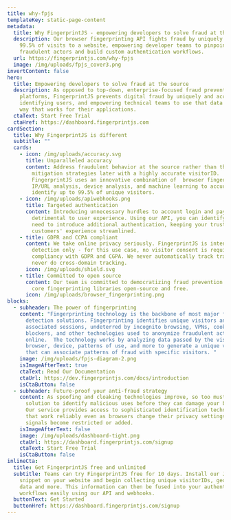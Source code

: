 ```yaml
---
title: why-fpjs
templateKey: static-page-content
metadata:
  title: Why FingerprintJS - empowering developers to solve fraud at the source
  description: Our browser fingerprinting API fights fraud by uniquely identifying
    99.5% of visits to a website, empowering developer teams to pinpoint
    fraudulent actors and build custom authentication workflows.
  url: https://fingerprintjs.com/why-fpjs
  image: /img/uploads/fpjs_cover3.png
invertContent: false
hero:
  title: Empowering developers to solve fraud at the source
  description: As opposed to top-down, enterprise-focused fraud prevention
    platforms, FingerprintJS prevents digital fraud by uniquely and accurately
    identifying users, and empowering technical teams to use that data to in a
    way that works for their applications.
  ctaText: Start Free Trial
  ctaHref: https://dashboard.fingerprintjs.com
cardSection:
  title: Why FingerprintJS is different
  subtitle: ""
  cards:
    - icon: /img/uploads/accuracy.svg
      title: Unparalleled accuracy
      content: Address fraudulent behavior at the source rather than through complex
        mitigation strategies later with a highly accurate visitorID.
        FingerprintJS uses an innovative combination of  browser fingerprinting,
        IP/URL analysis, device analysis, and machine learning to accurately
        identify up to 99.5% of unique visitors.
    - icon: /img/uploads/apiwebhooks.png
      title: Targeted authentication
      content: Introducing unnecessary hurdles to account login and payment can be
        detrimental to user experience. Using our API, you can identify when you
        need to introduce additional authentication, keeping your trusted
        customers' experience streamlined.
    - title: GDPR and CCPA compliant
      content: We take online privacy seriously. FingerprintJS is intended for fraud
        detection only - for this use case, no visitor consent is required for
        compliancy with GDPR and CGPA. We never automatically track traffic, and
        never do cross-domain tracking.
      icon: /img/uploads/shield.svg
    - title: Committed to open source
      content: Our team is committed to democratizing fraud prevention by keeping our
        core fingerprinting libraries open-source and free.
      icon: /img/uploads/browser_fingerprinting.png
blocks:
  - subheader: The power of fingerprinting
    content: "Fingerprinting technology is the backbone of most major fraud
      detection solutions. Fingerprinting identifies unique visitors and
      associated sessions, undeterred by incognito browsing, VPNs, cookie
      blockers, and other technologies used to anonymize fraudulent actors
      online.  The technology works by analyzing data passed by the visitor's
      browser, device, patterns of use, and more to generate a unique visitorID
      that can associate patterns of fraud with specific visitors. "
    image: /img/uploads/fpjs-diagram-2.png
    isImageAfterText: true
    ctaText: Read Our Documentation
    ctaUrl: https://dev.fingerprintjs.com/docs/introduction
    isCtaButton: false
  - subheader: Future-proof your anti-fraud strategy
    content: As spoofing and cloaking technologies improve, so too must your
      solution to identify malicious uses before they can damage your business.
      Our service provides access to sophisticated identification techniques
      that work reliably even as browsers change their privacy settings and
      signals become restricted or added.
    isImageAfterText: false
    image: /img/uploads/dashboard-tight.png
    ctaUrl: https://dashboard.fingerprintjs.com/signup
    ctaText: Start Free Trial
    isCtaButton: false
inlineCta:
  title: Get FingerprintJS free and unlimited
  subtitle: Teams can try FingerprintJS free for 10 days. Install our Javascript
    snippet on your website and begin collecting unique visitorIDs, geolocation
    data and more. This information can then be fused into your authentication
    workflows easily using our API and webhooks.
  buttonText: Get Started
  buttonHref: https://dashboard.fingerprintjs.com/signup
---
```

